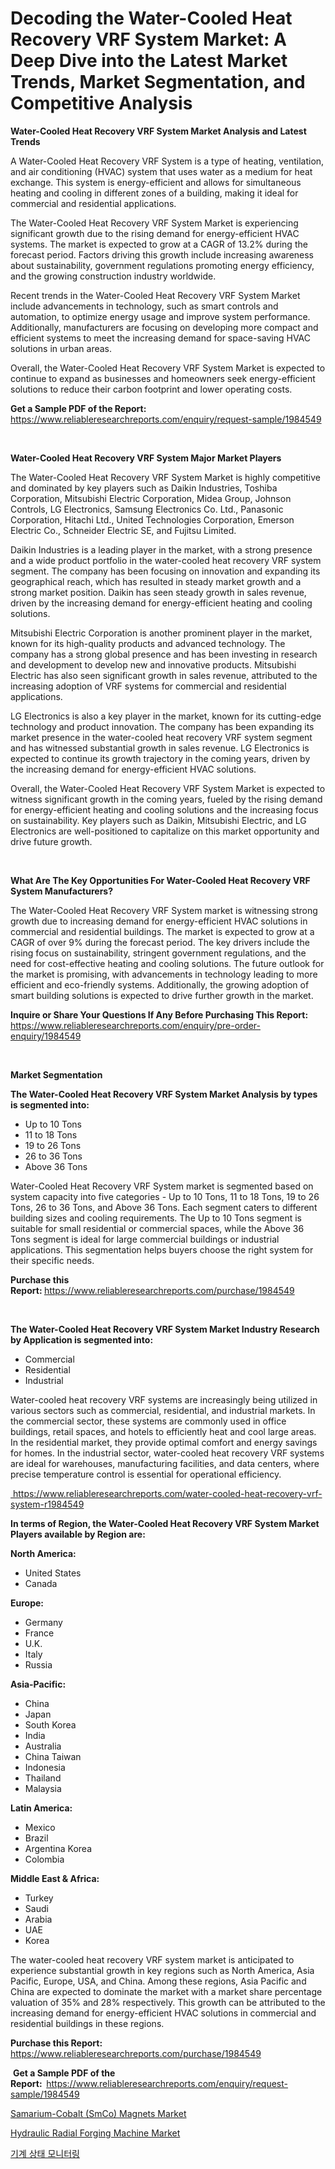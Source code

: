 <p><h1>Decoding the Water-Cooled Heat Recovery VRF System Market: A Deep Dive into the Latest Market Trends, Market Segmentation, and Competitive Analysis</h1></p><p><strong>Water-Cooled Heat Recovery VRF System Market Analysis and Latest Trends</strong></p>
<p><p>A Water-Cooled Heat Recovery VRF System is a type of heating, ventilation, and air conditioning (HVAC) system that uses water as a medium for heat exchange. This system is energy-efficient and allows for simultaneous heating and cooling in different zones of a building, making it ideal for commercial and residential applications.</p><p>The Water-Cooled Heat Recovery VRF System Market is experiencing significant growth due to the rising demand for energy-efficient HVAC systems. The market is expected to grow at a CAGR of 13.2% during the forecast period. Factors driving this growth include increasing awareness about sustainability, government regulations promoting energy efficiency, and the growing construction industry worldwide.</p><p>Recent trends in the Water-Cooled Heat Recovery VRF System Market include advancements in technology, such as smart controls and automation, to optimize energy usage and improve system performance. Additionally, manufacturers are focusing on developing more compact and efficient systems to meet the increasing demand for space-saving HVAC solutions in urban areas.</p><p>Overall, the Water-Cooled Heat Recovery VRF System Market is expected to continue to expand as businesses and homeowners seek energy-efficient solutions to reduce their carbon footprint and lower operating costs.</p></p>
<p><strong>Get a Sample PDF of the Report:&nbsp;</strong> <a href="https://www.reliableresearchreports.com/enquiry/request-sample/1984549">https://www.reliableresearchreports.com/enquiry/request-sample/1984549</a></p>
<p>&nbsp;</p>
<p><strong>Water-Cooled Heat Recovery VRF System Major Market Players</strong></p>
<p><p>The Water-Cooled Heat Recovery VRF System Market is highly competitive and dominated by key players such as Daikin Industries, Toshiba Corporation, Mitsubishi Electric Corporation, Midea Group, Johnson Controls, LG Electronics, Samsung Electronics Co. Ltd., Panasonic Corporation, Hitachi Ltd., United Technologies Corporation, Emerson Electric Co., Schneider Electric SE, and Fujitsu Limited.</p><p>Daikin Industries is a leading player in the market, with a strong presence and a wide product portfolio in the water-cooled heat recovery VRF system segment. The company has been focusing on innovation and expanding its geographical reach, which has resulted in steady market growth and a strong market position. Daikin has seen steady growth in sales revenue, driven by the increasing demand for energy-efficient heating and cooling solutions.</p><p>Mitsubishi Electric Corporation is another prominent player in the market, known for its high-quality products and advanced technology. The company has a strong global presence and has been investing in research and development to develop new and innovative products. Mitsubishi Electric has also seen significant growth in sales revenue, attributed to the increasing adoption of VRF systems for commercial and residential applications.</p><p>LG Electronics is also a key player in the market, known for its cutting-edge technology and product innovation. The company has been expanding its market presence in the water-cooled heat recovery VRF system segment and has witnessed substantial growth in sales revenue. LG Electronics is expected to continue its growth trajectory in the coming years, driven by the increasing demand for energy-efficient HVAC solutions.</p><p>Overall, the Water-Cooled Heat Recovery VRF System Market is expected to witness significant growth in the coming years, fueled by the rising demand for energy-efficient heating and cooling solutions and the increasing focus on sustainability. Key players such as Daikin, Mitsubishi Electric, and LG Electronics are well-positioned to capitalize on this market opportunity and drive future growth.</p></p>
<p>&nbsp;</p>
<p><strong>What Are The Key Opportunities For Water-Cooled Heat Recovery VRF System Manufacturers?</strong></p>
<p><p>The Water-Cooled Heat Recovery VRF System market is witnessing strong growth due to increasing demand for energy-efficient HVAC solutions in commercial and residential buildings. The market is expected to grow at a CAGR of over 9% during the forecast period. The key drivers include the rising focus on sustainability, stringent government regulations, and the need for cost-effective heating and cooling solutions. The future outlook for the market is promising, with advancements in technology leading to more efficient and eco-friendly systems. Additionally, the growing adoption of smart building solutions is expected to drive further growth in the market.</p></p>
<p><strong>Inquire or Share Your Questions If Any Before Purchasing This Report:</strong> <a href="https://www.reliableresearchreports.com/enquiry/pre-order-enquiry/1984549">https://www.reliableresearchreports.com/enquiry/pre-order-enquiry/1984549</a></p>
<p>&nbsp;</p>
<p><strong>Market Segmentation</strong></p>
<p><strong>The Water-Cooled Heat Recovery VRF System Market Analysis by types is segmented into:</strong></p>
<p><ul><li>Up to 10 Tons</li><li>11 to 18 Tons</li><li>19 to 26 Tons</li><li>26 to 36 Tons</li><li>Above 36 Tons</li></ul></p>
<p><p>Water-Cooled Heat Recovery VRF System market is segmented based on system capacity into five categories - Up to 10 Tons, 11 to 18 Tons, 19 to 26 Tons, 26 to 36 Tons, and Above 36 Tons. Each segment caters to different building sizes and cooling requirements. The Up to 10 Tons segment is suitable for small residential or commercial spaces, while the Above 36 Tons segment is ideal for large commercial buildings or industrial applications. This segmentation helps buyers choose the right system for their specific needs.</p></p>
<p><strong>Purchase this Report:&nbsp;</strong><a href="https://www.reliableresearchreports.com/purchase/1984549">https://www.reliableresearchreports.com/purchase/1984549</a></p>
<p>&nbsp;</p>
<p><strong>The Water-Cooled Heat Recovery VRF System Market Industry Research by Application is segmented into:</strong></p>
<p><ul><li>Commercial</li><li>Residential</li><li>Industrial</li></ul></p>
<p><p>Water-cooled heat recovery VRF systems are increasingly being utilized in various sectors such as commercial, residential, and industrial markets. In the commercial sector, these systems are commonly used in office buildings, retail spaces, and hotels to efficiently heat and cool large areas. In the residential market, they provide optimal comfort and energy savings for homes. In the industrial sector, water-cooled heat recovery VRF systems are ideal for warehouses, manufacturing facilities, and data centers, where precise temperature control is essential for operational efficiency.</p></p>
<p><a href="https://www.reliableresearchreports.com/water-cooled-heat-recovery-vrf-system-r1984549">&nbsp;https://www.reliableresearchreports.com/water-cooled-heat-recovery-vrf-system-r1984549</a></p>
<p><strong>In terms of Region, the Water-Cooled Heat Recovery VRF System Market Players available by Region are:</strong></p>
<p>
    <p> <strong> North America: </strong>
        <ul>
            <li>United States</li>
            <li>Canada</li>
        </ul>
        </p> 
    <p> <strong> Europe: </strong>
        <ul>
            <li>Germany</li>
            <li>France</li>
            <li>U.K.</li>
            <li>Italy</li>
            <li>Russia</li>
        </ul>
        </p> 
    <p> <strong> Asia-Pacific: </strong>
        <ul>
            <li>China</li>
            <li>Japan</li>
            <li>South Korea</li>
            <li>India</li>
            <li>Australia</li>
            <li>China Taiwan</li>
            <li>Indonesia</li>
            <li>Thailand</li>
            <li>Malaysia</li>
        </ul>
        </p> 
    <p> <strong> Latin America: </strong>
        <ul>
            <li>Mexico</li>
            <li>Brazil</li>
            <li>Argentina Korea</li>
            <li>Colombia</li>
        </ul>
        </p> 
    <p> <strong> Middle East & Africa: </strong>
        <ul>
            <li>Turkey</li>
            <li>Saudi</li>
            <li>Arabia</li>
            <li>UAE</li>
            <li>Korea</li>
        </ul>
    </p>
    </p>
<p><p>The water-cooled heat recovery VRF system market is anticipated to experience substantial growth in key regions such as North America, Asia Pacific, Europe, USA, and China. Among these regions, Asia Pacific and China are expected to dominate the market with a market share percentage valuation of 35% and 28% respectively. This growth can be attributed to the increasing demand for energy-efficient HVAC solutions in commercial and residential buildings in these regions.</p></p>
<p><strong>Purchase this Report: </strong><a href="https://www.reliableresearchreports.com/purchase/1984549">https://www.reliableresearchreports.com/purchase/1984549</a></p>
<p>&nbsp;<strong>Get a Sample PDF of the Report:&nbsp;&nbsp;</strong><a href="https://www.reliableresearchreports.com/enquiry/request-sample/1984549">https://www.reliableresearchreports.com/enquiry/request-sample/1984549</a></p>
<p><strong></strong></p>
<p><p><a href="https://spotless-saver-8fd.notion.site/Samarium-Cobalt-SmCo-Magnets-Market-Exploring-Market-Share-Market-Trends-and-Future-Growth-db1aea4b0f5e4ae196af3e1fb635e0e9">Samarium-Cobalt (SmCo) Magnets Market</a></p><p><a href="https://github.com/RichRobinson5/Market-Research-Report-List-4/blob/main/hydraulic-radial-forging-machine-market.md">Hydraulic Radial Forging Machine Market</a></p><p><a href="https://github.com/sougarounis/Market-Research-Report-List-3/blob/main/625048641454.md">기계 상태 모니터링</a></p></p>